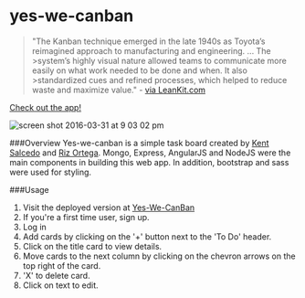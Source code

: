 # yes-we-canban

>"The Kanban technique emerged in the late 1940s as Toyota’s reimagined approach to manufacturing and engineering. ... The >system’s highly visual nature allowed teams to communicate more easily on what work needed to be done and when. It also >standardized cues and refined processes, which helped to reduce waste and maximize value." - [via LeanKit.com](http://leankit.com/learn/kanban/kanban-board/)

[Check out the app!](http://yes-we-canban.herokuapp.com/)

![screen shot 2016-03-31 at 9 03 02 pm](https://cloud.githubusercontent.com/assets/14135082/14200686/40d09cae-f788-11e5-9bc5-cb63a9126191.png)

###Overview 
Yes-we-canban is a simple task board created by [Kent Salcedo](https://github.com/kentsalcedo) and [Riz Ortega](https://github.com/rizort218). Mongo, Express, AngularJS and NodeJS were the main components in building this web app. In addition, bootstrap and sass were used for styling.

###Usage
1. Visit the deployed version at [Yes-We-CanBan](http://yes-we-canban.herokuapp.com/)
2. If you're a first time user, sign up.
3. Log in
4. Add cards by clicking on the '+' button next to the 'To Do' header.
5. Click on the title card to view details.
5. Move cards to the next column by clicking on the chevron arrows on the top right of the card.
6. 'X' to delete card.
7. Click on text to edit.
